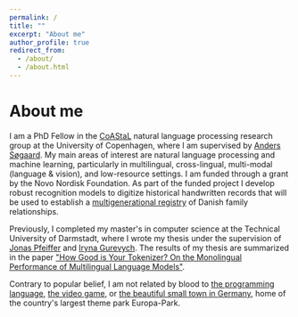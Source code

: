 ```yaml
---
permalink: /
title: ""
excerpt: "About me"
author_profile: true
redirect_from: 
  - /about/
  - /about.html
---
```


About me
===
I am a PhD Fellow in the [CoAStaL](https://coastalcph.github.io/) natural language processing research group at the University of Copenhagen, where I am supervised by [Anders Søgaard](https://anderssoegaard.github.io/). My main areas of interest are natural language processing and machine learning, particularly in multilingual, cross-lingual, multi-modal (language & vision), and low-resource settings. I am funded through a grant by the Novo Nordisk Foundation. As part of the funded project I develop robust recognition models to digitize historical handwritten records that will be used to establish a [multigenerational registry](https://novonordiskfonden.dk/en/news/kunstig-intelligens-skal-kortlaegge-danskernes-stam-trae-og-styrke-forskning/) of Danish family relationships.

Previously, I completed my master's in computer science at the Technical University of Darmstadt, where I wrote my thesis under the supervision of [Jonas Pfeiffer](https://pfeiffer.ai) and [Iryna Gurevych](https://www.informatik.tu-darmstadt.de/ukp/ukp_home/head_ukp/index.en.jsp). The results of my thesis are summarized in the paper ["How Good is Your Tokenizer? On the Monolingual Performance of Multilingual Language Models"](https://arxiv.org/abs/2012.15613).

Contrary to popular belief, I am not related by blood to [the programming language](https://en.wikipedia.org/wiki/Rust_(programming_language)), [the video game](https://en.wikipedia.org/wiki/Rust_(video_game)), or [the beautiful small town in Germany](https://en.wikipedia.org/wiki/Rust,_Baden-W%C3%BCrttemberg), home of the country's largest theme park Europa-Park. 

